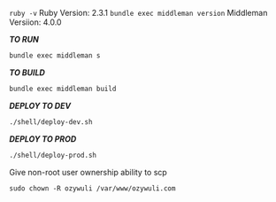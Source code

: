`ruby -v`
Ruby Version: 2.3.1
`bundle exec middleman version`
Middleman Versiion: 4.0.0



***TO RUN***

```bash
bundle exec middleman s
```


***TO BUILD***
```bash
bundle exec middleman build
```

***DEPLOY TO DEV***
```bash
./shell/deploy-dev.sh
```

***DEPLOY TO PROD***
```bash
./shell/deploy-prod.sh
```

Give non-root user ownership ability to scp
```
sudo chown -R ozywuli /var/www/ozywuli.com
```